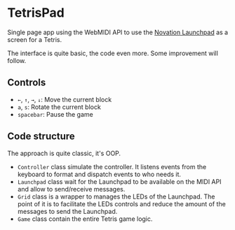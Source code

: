 # TetrisPad

Single page app using the WebMIDI API to use the [Novation Launchpad](https://global.novationmusic.com/launch/launchpad-mini) as a screen for a Tetris.

The interface is quite basic, the code even more. Some improvement will follow.

## Controls

- `←`, `↑`, `→`, `↓`: Move the current block
- `a`, `s`: Rotate the current block
- `spacebar`: Pause the game

## Code structure

The approach is quite classic, it's OOP.

- `Controller` class simulate the controller. It listens events from the keyboard to format and dispatch events to who needs it.
- `Launchpad` class wait for the Launchpad to be available on the MIDI API and allow to send/receive messages.
- `Grid` class is a wrapper to manages the LEDs of the Launchpad. The point of it is to facilitate the LEDs controls and reduce the amount of the messages to send the Launchpad.
- `Game` class contain the entire Tetris game logic.
